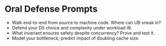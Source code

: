 # Oral Defense Prompts

- Walk end-to-end from source to machine code. Where can UB sneak in?
- Defend your DS choice and complexity under workload W.
- What invariant ensures safety despite concurrency? Prove and test it.
- Model your bottleneck; predict impact of doubling cache size.